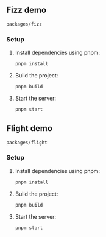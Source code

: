## Fizz demo

`packages/fizz`

### Setup

1. Install dependencies using pnpm:
   ```bash
   pnpm install
   ```

2. Build the project:
   ```bash
   pnpm build
   ```

3. Start the server:
   ```bash
   pnpm start
   ```


## Flight demo

`packages/flight`

### Setup

1. Install dependencies using pnpm:
   ```bash
   pnpm install
   ```

2. Build the project:
   ```bash
   pnpm build
   ```

3. Start the server:
   ```bash
   pnpm start
   ```